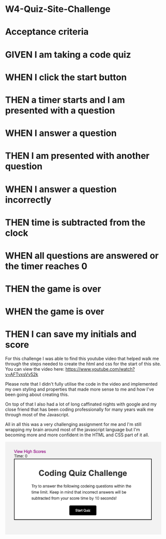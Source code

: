 # W4-Quiz-Site-Challenge

# Acceptance criteria 

# GIVEN I am taking a code quiz
# WHEN I click the start button
# THEN a timer starts and I am presented with a question
# WHEN I answer a question
# THEN I am presented with another question
# WHEN I answer a question incorrectly
# THEN time is subtracted from the clock
# WHEN all questions are answered or the timer reaches 0
# THEN the game is over
# WHEN the game is over
# THEN I can save my initials and score

For this challenge I was able to find this youtube video that helped walk me through the steps needed to create the html and css for the start of this site. You can view the video here: https://www.youtube.com/watch?v=AFTvxsVv52k

Please note that I didn't fully utilise the code in the video and implemented my own styling and properties that made more sense to me and how I've been going about creating this. 

On top of that I also had a lot of long caffinated nights with google and my close friend that has been coding professionally for many years walk me through most of the Javascript. 

All in all this was a very challenging assignment for me and I'm still wrapping my brain around most of the javascript language but I'm becoming more and more confident in the HTML and CSS part of it all. 



![Screen Shot of Code Quiz page](<Resources/Photos/Code Quiz SS.png>)